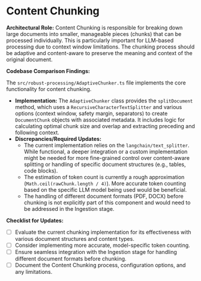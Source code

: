 # Content Chunking

**Architectural Role:** Content Chunking is responsible for breaking down large documents into smaller, manageable pieces (chunks) that can be processed individually. This is particularly important for LLM-based processing due to context window limitations. The chunking process should be adaptive and content-aware to preserve the meaning and context of the original document.

**Codebase Comparison Findings:**

The `src/robust-processing/AdaptiveChunker.ts` file implements the core functionality for content chunking.

*   **Implementation:** The `AdaptiveChunker` class provides the `splitDocument` method, which uses a `RecursiveCharacterTextSplitter` and various options (context window, safety margin, separators) to create `DocumentChunk` objects with associated metadata. It includes logic for calculating optimal chunk size and overlap and extracting preceding and following context.
*   **Discrepancies/Required Updates:**
    *   The current implementation relies on the `langchain/text_splitter`. While functional, a deeper integration or a custom implementation might be needed for more fine-grained control over content-aware splitting or handling of specific document structures (e.g., tables, code blocks).
    *   The estimation of token count is currently a rough approximation (`Math.ceil(rawChunk.length / 4)`). More accurate token counting based on the specific LLM model being used would be beneficial.
    *   The handling of different document formats (PDF, DOCX) before chunking is not explicitly part of this component and would need to be addressed in the Ingestion stage.

**Checklist for Updates:**

*   [ ] Evaluate the current chunking implementation for its effectiveness with various document structures and content types.
*   [ ] Consider implementing more accurate, model-specific token counting.
*   [ ] Ensure seamless integration with the Ingestion stage for handling different document formats before chunking.
*   [ ] Document the Content Chunking process, configuration options, and any limitations.